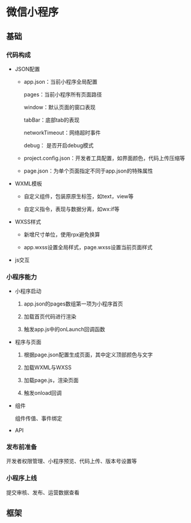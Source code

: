 # 微信小程序

## 基础

### 代码构成

 * JSON配置

 	* app.json：当前小程序全局配置

 		pages：当前小程序所有页面路径

 		window：默认页面的窗口表现

 		tabBar：底部tab的表现

 		networkTimeout：网络超时事件

 		debug： 是否开启debug模式

 	* project.config.json：开发者工具配置，如界面颜色，代码上传压缩等

 	* page.json：为单个页面指定不同于app.json的特殊属性

 * WXML模板

	* 自定义组件，包装原原生标签，如text，view等

	* 自定义指令，表现与数据分离，如wx:if等

 * WXSS样式

	* 新增尺寸单位，使用rpx避免换算

	* app.wxss设置全局样式，page.wxss设置当前页面样式

 * js交互

### 小程序能力

* 小程序启动

	1. app.json的pages数组第一项为小程序首页
	
	2. 加载首页代码进行渲染
	
	3. 触发app.js中的onLaunch回调函数

* 程序与页面

	1. 根据page.json配置生成页面，其中定义顶部颜色与文字

	2. 加载WXML与WXSS

	3. 加载page.js，渲染页面
	
	4. 触发onload回调

* 组件

	组件传值、事件绑定

* API

### 发布前准备

开发者权限管理、小程序预览、代码上传、版本号设置等

### 小程序上线

提交审核、发布、运营数据查看


## 框架


